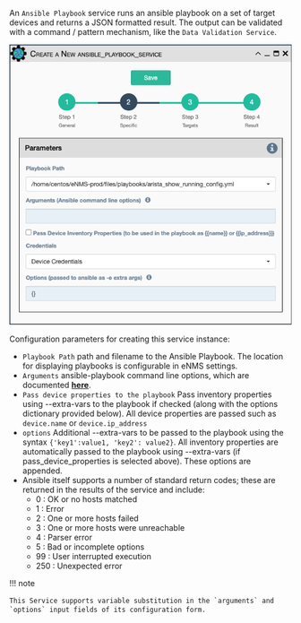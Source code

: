 An `Ansible Playbook` service runs an ansible playbook on a set of target
devices and returns a JSON formatted result. The output can be validated
with a command / pattern mechanism, like the `Data Validation Service`.

![Ansible Playbook Service](../../_static/automation/builtin_service_types/ansible_playbook.png)

Configuration parameters for creating this service instance:

- `Playbook Path` path and filename to the Ansible Playbook. The
  location for displaying playbooks is configurable in eNMS settings.
- `Arguments` ansible-playbook command line options, which are
  documented **[here](https://docs.ansible.com/ansible/latest/cli/ansible-playbook.html)**.
- `Pass device properties to the playbook` Pass inventory properties
  using --extra-vars to the playbook if checked (along with the
  options dictionary provided below). All device properties are passed
  such as `device.name` or `device.ip_address`
- `options` Additional --extra-vars to be passed to the playbook
  using the syntax `{'key1':value1, 'key2': value2}`. All inventory
  properties are automatically passed to the playbook using
  --extra-vars (if pass_device_properties is selected above). These
  options are appended.
- Ansible itself supports a number of standard return codes; these are
  returned in the results of the service and include:
    -   0 : OK or no hosts matched
    -   1 : Error
    -   2 : One or more hosts failed
    -   3 : One or more hosts were unreachable
    -   4 : Parser error
    -   5 : Bad or incomplete options
    -   99 : User interrupted execution
    -   250 : Unexpected error

!!! note

    This Service supports variable substitution in the `arguments` and
    `options` input fields of its configuration form.

